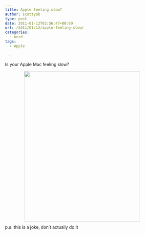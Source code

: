 ```yaml
---
title: Apple feeling slow?
author: scottyob
type: post
date: 2011-01-12T03:56:47+00:00
url: /2011/01/12/apple-feeling-slow/
categories:
  - nerd
tags:
  - Apple

---
```

<p style="clear: both">
  Is your Apple Mac feeling slow?
</p>

<p style="clear: both">
  <a href="http://www.scottyob.com/wp-content/uploads/2011/01/1283164954128.jpg" onclick="javascript:_gaq.push(['_trackEvent','outbound-article','http://www.scottyob.com']);" class="image-link"><img class="linked-to-original" src="http://www.scottyob.com/wp-content/uploads/2011/01/1283164954128-thumb.jpg" height="491" width="380" style=" text-align: center; display: block; margin: 0 auto 10px;" /></a>p.s. this is a joke, don&#8217;t actually do it
</p>

<br class="final-break" style="clear: both" />
